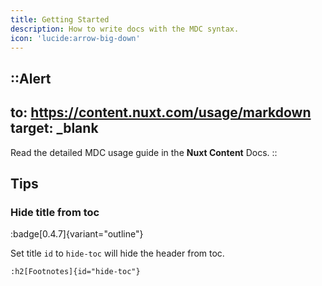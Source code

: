 ```yaml
---
title: Getting Started
description: How to write docs with the MDC syntax.
icon: 'lucide:arrow-big-down'
---
```


::Alert
---
to: https://content.nuxt.com/usage/markdown
target: _blank
---
Read the detailed MDC usage guide in the **Nuxt Content** Docs.
::

## Tips

### Hide title from toc
:badge[0.4.7]{variant="outline"}

Set title `id` to `hide-toc` will hide the header from toc.

```mdc
:h2[Footnotes]{id="hide-toc"}
```
